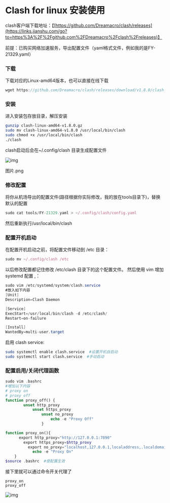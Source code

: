 #  Clash for linux 安装使用

clash客户端下载地址：【[https://github.com/Dreamacro/clash/releases](https://links.jianshu.com/go?to=https%3A%2F%2Fgithub.com%2FDreamacro%2Fclash%2Freleases)】

前提：已购买网络加速服务，导出配置文件（yaml格式文件，例如我的是FY-21329.yaml）

### 下载

下载对应的Linux-amd64版本，也可以直接在线下载



```cpp
wget https://github.com/Dreamacro/clash/releases/download/v1.8.0/clash-linux-amd64-v1.8.0.gz
```

### 安装

进入安装包存放目录，解压安装



```bash
gunzip clash-linux-amd64-v1.8.0.gz
sudo mv clash-linux-amd64-v1.8.0 /usr/local/bin/clash
sudo chmod +x /usr/local/bin/clash
./clash
```

clash启动后会在~/.config/clash 目录生成配置文件

 

 

![img](https://upload-images.jianshu.io/upload_images/23087403-f5db3a2a4b5a1298.png)

图片.png

### 修改配置

将你从机场导出的配置文件(路径根据你实际修改，我的放在tools目录下)，替换默认的配置



```jsx
sudo cat tools/FY-21329.yaml > ~/.config/clash/config.yaml
```

然后重新执行/usr/local/bin/clash

### 配置开机启动

在配置开机启动之前，将配置文件移动到 /etc 目录：



```jsx
sudo mv ~/.config/clash /etc
```

以后修改配置都记住修改 /etc/clash 目录下的这个配置文件。
然后使用 vim 增加 systemd 配置 ,：



```csharp
sudo vim /etc/systemd/system/clash.service
#放入如下内容
[Unit]
Description=Clash Daemon

[Service]
ExecStart=/usr/local/bin/clash -d /etc/clash/
Restart=on-failure

[Install]
WantedBy=multi-user.target
```

启用 clash service:



```bash
sudo systemctl enable clash.service  #设置开机自启动
sudo systemctl start clash.service  #手动启动
```

### 配置启用/关闭代理函数



```php
sudo vim .bashrc
#增加以下内容
# proxy on
# proxy off
function proxy_off() {
        unset http_proxy
            unset https_proxy
                unset no_proxy
                    echo -e "Proxy Off"
                }

function proxy_on(){
      export http_proxy="http://127.0.0.1:7890"
        export https_proxy=$http_proxy
          export no_proxy="localhost,127.0.0.1,localaddress,.localdomain.com"
            echo -e "Proxy On"
    }
$source .bashrc  #使配置生效
```

接下里就可以通过命令开关代理了



```undefined
proxy_on
proxy_off
```

 

![img](https://upload-images.jianshu.io/upload_images/23087403-46f39382cd835a53.png)